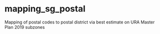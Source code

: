 # mapping_sg_postal
Mapping of postal codes to postal district via best estimate on URA Master Plan 2019 subzones
